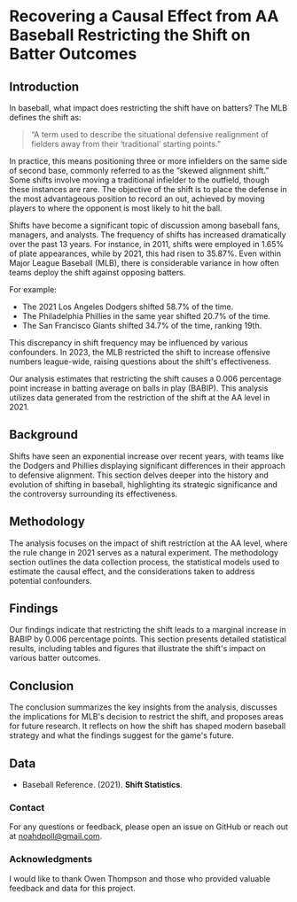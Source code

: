 # Recovering a Causal Effect from AA Baseball Restricting the Shift on Batter Outcomes

## Introduction

In baseball, what impact does restricting the shift have on batters? The MLB defines the shift as:

> “A term used to describe the situational defensive realignment of fielders away from their ‘traditional’ starting points.”

In practice, this means positioning three or more infielders on the same side of second base, commonly referred to as the “skewed alignment shift.” Some shifts involve moving a traditional infielder to the outfield, though these instances are rare. The objective of the shift is to place the defense in the most advantageous position to record an out, achieved by moving players to where the opponent is most likely to hit the ball.

Shifts have become a significant topic of discussion among baseball fans, managers, and analysts. The frequency of shifts has increased dramatically over the past 13 years. For instance, in 2011, shifts were employed in 1.65% of plate appearances, while by 2021, this had risen to 35.87%. Even within Major League Baseball (MLB), there is considerable variance in how often teams deploy the shift against opposing batters. 

For example:
- The 2021 Los Angeles Dodgers shifted 58.7% of the time.
- The Philadelphia Phillies in the same year shifted 20.7% of the time.
- The San Francisco Giants shifted 34.7% of the time, ranking 19th.

This discrepancy in shift frequency may be influenced by various confounders. In 2023, the MLB restricted the shift to increase offensive numbers league-wide, raising questions about the shift's effectiveness.

Our analysis estimates that restricting the shift causes a 0.006 percentage point increase in batting average on balls in play (BABIP). This analysis utilizes data generated from the restriction of the shift at the AA level in 2021.

## Background

Shifts have seen an exponential increase over recent years, with teams like the Dodgers and Phillies displaying significant differences in their approach to defensive alignment. This section delves deeper into the history and evolution of shifting in baseball, highlighting its strategic significance and the controversy surrounding its effectiveness.

## Methodology

The analysis focuses on the impact of shift restriction at the AA level, where the rule change in 2021 serves as a natural experiment. The methodology section outlines the data collection process, the statistical models used to estimate the causal effect, and the considerations taken to address potential confounders.

## Findings

Our findings indicate that restricting the shift leads to a marginal increase in BABIP by 0.006 percentage points. This section presents detailed statistical results, including tables and figures that illustrate the shift's impact on various batter outcomes.

## Conclusion

The conclusion summarizes the key insights from the analysis, discusses the implications for MLB's decision to restrict the shift, and proposes areas for future research. It reflects on how the shift has shaped modern baseball strategy and what the findings suggest for the game's future.

## Data

- Baseball Reference. (2021). **Shift Statistics**.

### Contact

For any questions or feedback, please open an issue on GitHub or reach out at [noahdpoll@gmail.com](mailto:your.email@example.com).

### Acknowledgments

I would like to thank Owen Thompson and those who provided valuable feedback and data for this project.

